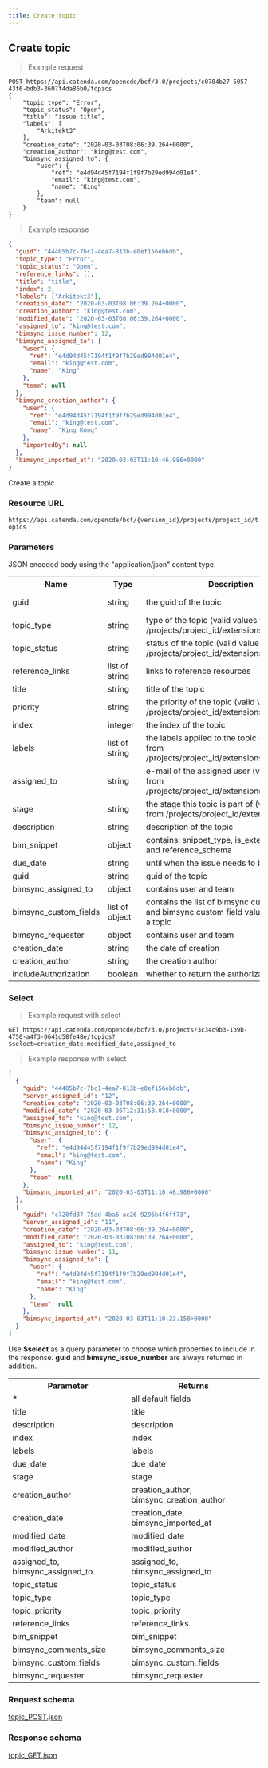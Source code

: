 ```yaml
---
title: Create topic
---
```


## Create topic

> Example request

```http
POST https://api.catenda.com/opencde/bcf/3.0/projects/c0784b27-5057-43f6-bdb3-3607f4da86b0/topics
{
    "topic_type": "Error",
    "topic_status": "Open",
    "title": "issue title",
    "labels": [
        "Arkitekt3"
    ],
    "creation_date": "2020-03-03T08:06:39.264+0000",
    "creation_author": "king@test.com",
    "bimsync_assigned_to": {
        "user": {
            "ref": "e4d94d45f7194f1f9f7b29ed994d01e4",
            "email": "king@test.com",
            "name": "King"
        },
        "team": null
    }
}
```

> Example response

```json
{
  "guid": "44405b7c-7bc1-4ea7-813b-e0ef156eb6db",
  "topic_type": "Error",
  "topic_status": "Open",
  "reference_links": [],
  "title": "title",
  "index": 2,
  "labels": ["Arkitekt3"],
  "creation_date": "2020-03-03T08:06:39.264+0000",
  "creation_author": "king@test.com",
  "modified_date": "2020-03-03T08:06:39.264+0000",
  "assigned_to": "king@test.com",
  "bimsync_issue_number": 12,
  "bimsync_assigned_to": {
    "user": {
      "ref": "e4d94d45f7194f1f9f7b29ed994d01e4",
      "email": "king@test.com",
      "name": "King"
    },
    "team": null
  },
  "bimsync_creation_author": {
    "user": {
      "ref": "e4d94d45f7194f1f9f7b29ed994d01e4",
      "email": "king@test.com",
      "name": "King Kong"
    },
    "importedBy": null
  },
  "bimsync_imported_at": "2020-03-03T11:10:46.986+0000"
}
```

Create a topic.

### Resource URL

`https://api.catenda.com/opencde/bcf/{version_id}/projects/project_id/topics`

### Parameters

JSON encoded body using the "application/json" content type.

<table class="table">
    <tr><th>Name</th><th>Type</th><th>Description</th><th>Required</th></tr>
    <tr>
        <td>guid</td>
        <td>string</td>
        <td>the guid of the topic</td>
        <td>Optional, if set: requires the guid not to exist in the project</td>
    </tr>
    <tr>
        <td>topic_type</td>
        <td>string</td>
        <td>type of the topic (valid values from /projects/project_id/extensions.topic_type)</td>
        <td>Optional, default first type from /projects/project_id/extensions.topic_type</td>
    </tr>
    <tr>
        <td>topic_status</td>
        <td>string</td>
        <td>status of the topic (valid values from /projects/project_id/extensions.topic_status)</td>
        <td>Optional, default first open status from /projects/project_id/extensions.topic_status</td>
    </tr>
    <tr>
        <td>reference_links</td>
        <td>list of string</td>
        <td>links to reference resources</td>
        <td>Optional, maximum 1</td>
    </tr>
    <tr>
        <td>title</td>
        <td>string</td>
        <td>title of the topic</td>
        <td>Mandatory</td>
    </tr>
    <tr>
        <td>priority</td>
        <td>string</td>
        <td>the priority of the topic (valid values from /projects/project_id/extensions.priority)</td>
        <td>Optional</td>
    </tr>
    <tr>
        <td>index</td>
        <td>integer</td>
        <td>the index of the topic</td>
        <td>Optional</td>
    </tr>
    <tr>
        <td>labels</td>
        <td>list of string</td>
        <td>the labels applied to the topic (valid values from /projects/project_id/extensions.topic_label)</td>
        <td>Optional</td>
    </tr>
    <tr>
        <td>assigned_to</td>
        <td>string</td>
        <td>e-mail of the assigned user (valid values from /projects/project_id/extensions.user_id_type)</td>
        <td>Optional, default unassigned</td>
    </tr>
    <tr>
        <td>stage</td>
        <td>string</td>
        <td>the stage this topic is part of (valid values from /projects/project_id/extensions.stage)</td>
        <td>Optional</td>
    </tr>
    <tr>
        <td>description</td>
        <td>string</td>
        <td>description of the topic</td>
        <td>Optional</td>
    </tr>
    <tr>
        <td>bim_snippet</td>
        <td>object</td>
        <td>contains: snippet_type, is_external, reference and reference_schema</td>
        <td>Optional</td>
    </tr>
    <tr>
        <td>due_date</td>
        <td>string</td>
        <td>until when the issue needs to be resolved</td>
        <td>Optional</td>
    </tr>
    <tr>
        <td>guid</td>
        <td>string</td>
        <td>guid of the topic</td>
        <td>Optional, cannot be an existing guid</td>
    </tr>
    <tr>
        <td>bimsync_assigned_to</td>
        <td>object</td>
        <td>contains user and team</td>
        <td>Optional, overwrites assigned_to if set</td>
    </tr>
    <tr>
        <td>bimsync_custom_fields</td>
        <td>list of object</td>
        <td>contains the list of bimsync custom field ids and bimsync custom field values to assign to a topic</td>
        <td>Optional</td>
    </tr>
    <tr>
        <td>bimsync_requester</td>
        <td>object</td>
        <td>contains user and team</td>
        <td>Optional</td>
    </tr>
    <tr>
        <td>creation_date</td>
        <td>string</td>
        <td>the date of creation</td>
        <td>Optional</td>
    </tr>
    <tr>
        <td>creation_author</td>
        <td>string</td>
        <td>the creation author</td>
        <td>Optional</td>
    </tr>   
    <tr>
        <td>includeAuthorization</td>
        <td>boolean</td>
        <td>whether to return the authorization object</td>
        <td>Optional</td>
    </tr>
</table>

### Select

> Example request with select

```http
GET https://api.catenda.com/opencde/bcf/3.0/projects/3c34c9b3-1b9b-4750-a4f3-0641d58fe48e/topics?$select=creation_date,modified_date,assigned_to
```

> Example response with select

```json
[
  {
    "guid": "44405b7c-7bc1-4ea7-813b-e0ef156eb6db",
    "server_assigned_id": "12",
    "creation_date": "2020-03-03T08:06:39.264+0000",
    "modified_date": "2020-03-06T12:31:58.018+0000",
    "assigned_to": "king@test.com",
    "bimsync_issue_number": 12,
    "bimsync_assigned_to": {
      "user": {
        "ref": "e4d94d45f7194f1f9f7b29ed994d01e4",
        "email": "king@test.com",
        "name": "King"
      },
      "team": null
    },
    "bimsync_imported_at": "2020-03-03T11:10:46.986+0000"
  },
  {
    "guid": "c720fd87-75ad-4ba6-ac26-9296b4f6ff73",
    "server_assigned_id": "11",
    "creation_date": "2020-03-03T08:06:39.264+0000",
    "modified_date": "2020-03-03T08:06:39.264+0000",
    "assigned_to": "king@test.com",
    "bimsync_issue_number": 11,
    "bimsync_assigned_to": {
      "user": {
        "ref": "e4d94d45f7194f1f9f7b29ed994d01e4",
        "email": "king@test.com",
        "name": "King"
      },
      "team": null
    },
    "bimsync_imported_at": "2020-03-03T11:10:23.158+0000"
  }
]
```

Use **$select** as a query parameter to choose which properties to include in the response. **guid** and **bimsync_issue_number** are always returned in addition.

<table class="table">
  <tr><th>Parameter</th><th>Returns</th></tr>
  <tr><td>*</td><td>all default fields</td></tr>
  <tr><td>title</td><td>title</td></tr>
  <tr><td>description</td><td>description</td></tr>
  <tr><td>index</td><td>index</td></tr>
  <tr><td>labels</td><td>labels</td></tr>
  <tr><td>due_date</td><td>due_date</td></tr>
  <tr><td>stage</td><td>stage</td></tr>
  <tr><td>creation_author</td><td>creation_author, bimsync_creation_author</td></tr>
  <tr><td>creation_date</td><td>creation_date, bimsync_imported_at</td></tr>
  <tr><td>modified_date</td><td>modified_date</td></tr>
  <tr><td>modified_author</td><td>modified_author</td></tr>
  <tr><td>assigned_to, bimsync_assigned_to</td><td>assigned_to, bimsync_assigned_to</td></tr>
  <tr><td>topic_status</td><td>topic_status</td></tr>
  <tr><td>topic_type</td><td>topic_type</td></tr>
  <tr><td>topic_priority</td><td>topic_priority</td></tr>
  <tr><td>reference_links</td><td>reference_links</td></tr>
  <tr><td>bim_snippet</td><td>bim_snippet</td></tr>
  <tr><td>bimsync_comments_size</td><td>bimsync_comments_size</td></tr>
  <tr><td>bimsync_custom_fields</td><td>bimsync_custom_fields</td></tr>
  <tr><td>bimsync_requester</td><td>bimsync_requester</td></tr>
</table>

### Request schema

[topic_POST.json](https://github.com/buildingSMART/BCF-API/blob/release_3_0/Schemas_draft-03/Collaboration/Topic/topic_POST.json)

### Response schema

[topic_GET.json](https://github.com/buildingSMART/BCF-API/blob/release_3_0/Schemas_draft-03/Collaboration/Topic/topic_GET.json)
